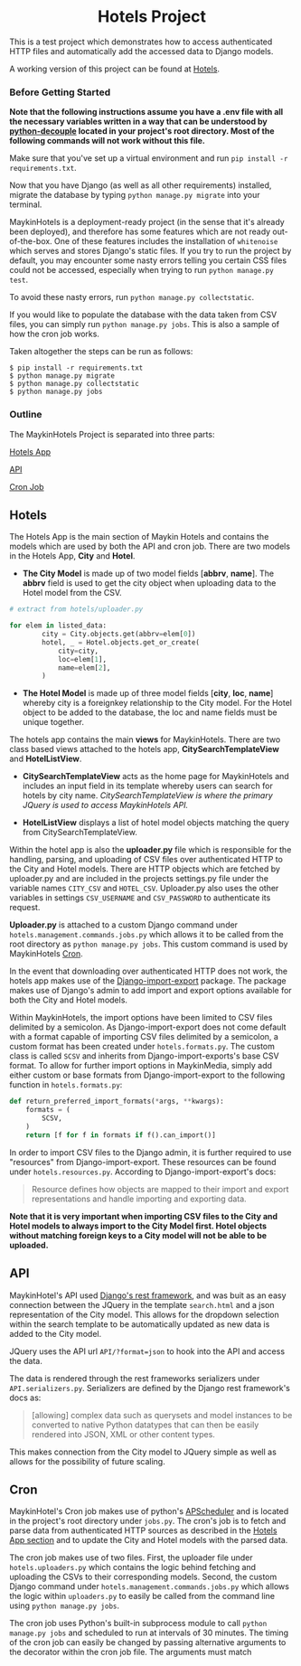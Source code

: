 <h1 align="center">Hotels Project</h1>

This is a test project which demonstrates how to access authenticated HTTP files and automatically add the accessed data to Django models.

A working version of this project can be found at [Hotels](https://maykin-hotels.herokuapp.com/).

### Before Getting Started

**Note that the following instructions assume you have a .env file with all the necessary variables written in a way that can be understood by [python-decouple](https://github.com/henriquebastos/python-decouple) located in your project's root directory. Most of the following commands will not work without this file.**

Make sure that you've set up a virtual environment and run `pip install -r requirements.txt`.

Now that you have Django (as well as all other requirements) installed, migrate the database by typing `python manage.py migrate` into your terminal.

MaykinHotels is a deployment-ready project (in the sense that it's already been deployed), and therefore has some features which are not ready out-of-the-box. One of these features includes the installation of `whitenoise` which serves and stores Django's static files. If you try to run the project by default, you may encounter some nasty errors telling you certain CSS files could not be accessed, especially when trying to run `python manage.py test`.

To avoid these nasty errors, run `python manage.py collectstatic`.

If you would like to populate the database with the data taken from CSV files, you can simply run `python manage.py jobs`. This is also a sample of how the cron job works.

Taken altogether the steps can be run as follows:

```console
$ pip install -r requirements.txt
$ python manage.py migrate
$ python manage.py collectstatic
$ python manage.py jobs
```

### Outline

The MaykinHotels Project is separated into three parts:

[Hotels App](#hotels)

[API](#api)

[Cron Job](#cron)

## Hotels

The Hotels App is the main section of Maykin Hotels and contains the models which are used by both the API and cron job. There are two models in the Hotels App, **City** and **Hotel**.

* **The City Model** is made up of two model fields [**abbrv**, **name**]. The **abbrv** field is used to get the city object when uploading data to the Hotel model from the CSV.

```python
# extract from hotels/uploader.py

for elem in listed_data:
        city = City.objects.get(abbrv=elem[0])
        hotel, _ = Hotel.objects.get_or_create(
            city=city,
            loc=elem[1],
            name=elem[2],
        )
```

* **The Hotel Model** is made up of three model fields [**city**, **loc**, **name**] whereby city is a foreignkey relationship to the City model. For the Hotel object to be added to the database, the loc and name fields must be unique together.

The hotels app contains the main **views** for MaykinHotels. There are two class based views attached to the hotels app, **CitySearchTemplateView** and **HotelListView**.

* **CitySearchTemplateView** acts as the home page for MaykinHotels and includes an input field in its template whereby users can search for hotels by city name. *CitySearchTemplateView is where the primary JQuery is used to access MaykinHotels API.*

* **HotelListView** displays a list of hotel model objects matching the query from CitySearchTemplateView.

Within the hotel app is also the **uploader.py** file which is responsible for the handling, parsing, and uploading of CSV files over authenticated HTTP to the City and Hotel models. There are HTTP objects which are fetched by uploader.py and are included in the projects settings.py file under the variable names `CITY_CSV` and `HOTEL_CSV`. Uploader.py also uses the other variables in settings `CSV_USERNAME` and `CSV_PASSWORD` to authenticate its request.

**Uploader.py** is attached to a custom Django command under `hotels.management.commands.jobs.py` which allows it to be called from the root directory as `python manage.py jobs`. This custom command is used by MaykinHotels [Cron](#cron).

In the event that downloading over authenticated HTTP does not work, the hotels app makes use of the [Django-import-export](https://Django-import-export.readthedocs.io/en/latest/) package. The package makes use of Django's admin to add import and export options available for both the City and Hotel models.

Within MaykinHotels, the import options have been limited to CSV files delimited by a semicolon. As Django-import-export does not come default with a format capable of importing CSV files delimited by a semicolon, a custom format has been created under `hotels.formats.py`. The custom class is called `SCSV` and inherits from Django-import-exports's base CSV format. To allow for further import options in MaykinMedia, simply add either custom or base formats from Django-import-export to the following function in `hotels.formats.py`:

```python
def return_preferred_import_formats(*args, **kwargs):
    formats = (
        SCSV,
    )
    return [f for f in formats if f().can_import()]
```

In order to import CSV files to the Django admin, it is further required to use "resources" from Django-import-export. These resources can be found under `hotels.resources.py`. According to Django-import-export's docs:

> Resource defines how objects are mapped to their import and export representations and handle importing and exporting data.

**Note that it is very important when importing CSV files to the City and Hotel models to always import to the City Model first. Hotel objects without matching foreign keys to a City model will not be able to be uploaded.**

## API

MaykinHotel's API used [Django's rest framework](https://www.Django-rest-framework.org/), and was buit as an easy connection between the JQuery in the template `search.html` and a json representation of the City model. This allows for the dropdown selection within the search template to be automatically updated as new data is added to the City model.

JQuery uses the API url `API/?format=json` to hook into the API and access the data.

The data is rendered through the rest frameworks serializers under `API.serializers.py`. Serializers are defined by the Django rest framework's docs as:

> [allowing] complex data such as querysets and model instances to be converted to native Python datatypes that can then be easily rendered into JSON, XML or other content types.

This makes connection from the City model to JQuery simple as well as allows for the possibility of future scaling.

## Cron

MaykinHotel's Cron job makes use of python's [APScheduler](https://apscheduler.readthedocs.io/en/latest/) and is located in the project's root directory under `jobs.py`. The cron's job is to fetch and parse data from authenticated HTTP sources as described in the [Hotels App section](#hotels) and to update the City and Hotel models with the parsed data.

The cron job makes use of two files. First, the uploader file under `hotels.uploaders.py` which contains the logic behind fetching and uploading the CSVs to their corresponding models. Second, the custom Django command under `hotels.management.commands.jobs.py` which allows the logic within `uploaders.py` to easily be called from the command line using `python manage.py jobs`.

The cron job uses Python's built-in subprocess module to call `python manage.py jobs` and scheduled to run at intervals of 30 minutes. The timing of the cron job can easily be changed by passing alternative arguments to the decorator within the cron job file. The arguments must match  
